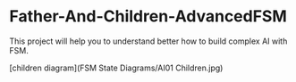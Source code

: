 # Father-And-Children-AdvancedFSM

This project will help you to understand better how to build complex AI with FSM.

[children diagram](FSM State Diagrams/AI01 Children.jpg)
